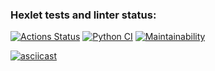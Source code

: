 ### Hexlet tests and linter status:
[![Actions Status](https://github.com/Mirrasol/python-project-50/actions/workflows/hexlet-check.yml/badge.svg)](https://github.com/Mirrasol/python-project-50/actions)
[![Python CI](https://github.com/Mirrasol/python-project-50/actions/workflows/my_pyci.yml/badge.svg)](https://github.com/Mirrasol/python-project-50/actions/workflows/my_pyci.yml)
[![Maintainability](https://api.codeclimate.com/v1/badges/b221022656c019208e10/maintainability)](https://codeclimate.com/github/Mirrasol/python-project-50/maintainability)


[![asciicast](https://asciinema.org/a/QiGbheIp0tfHhivd745c7vMHM.svg)](https://asciinema.org/a/QiGbheIp0tfHhivd745c7vMHM)
